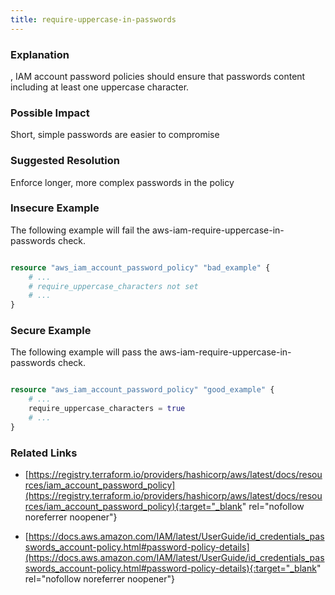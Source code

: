 ```yaml
---
title: require-uppercase-in-passwords
---
```


### Explanation

,
IAM account password policies should ensure that passwords content including at least one uppercase character.


### Possible Impact
Short, simple passwords are easier to compromise

### Suggested Resolution
Enforce longer, more complex passwords in the policy


### Insecure Example

The following example will fail the aws-iam-require-uppercase-in-passwords check.

```terraform

resource "aws_iam_account_password_policy" "bad_example" {
	# ...
	# require_uppercase_characters not set
	# ...
}

```



### Secure Example

The following example will pass the aws-iam-require-uppercase-in-passwords check.

```terraform

resource "aws_iam_account_password_policy" "good_example" {
	# ...
	require_uppercase_characters = true
	# ...
}

```




### Related Links


- [https://registry.terraform.io/providers/hashicorp/aws/latest/docs/resources/iam_account_password_policy](https://registry.terraform.io/providers/hashicorp/aws/latest/docs/resources/iam_account_password_policy){:target="_blank" rel="nofollow noreferrer noopener"}

- [https://docs.aws.amazon.com/IAM/latest/UserGuide/id_credentials_passwords_account-policy.html#password-policy-details](https://docs.aws.amazon.com/IAM/latest/UserGuide/id_credentials_passwords_account-policy.html#password-policy-details){:target="_blank" rel="nofollow noreferrer noopener"}


